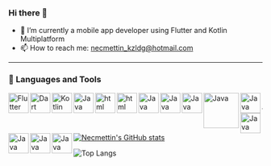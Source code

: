 ### Hi there 👋

- 📱 I’m currently a mobile app developer using Flutter and Kotlin Multiplatform
- 📫 How to reach me: necmettin_kzldg@hotmail.com

---

### 🧰 Languages and Tools
<img target="_blank" rel="noopener noreferrer nofollow" align="left" alt="Flutter" width="40px" src="https://images.icon-icons.com/2107/PNG/512/file_type_flutter_icon_130599.png" />
<img target="_blank" rel="noopener noreferrer nofollow" align="left" alt="Dart" width="40px" src="https://images.icon-icons.com/2530/PNG/512/dart_colour_button_icon_151934.png" />
<img target="_blank" rel="noopener noreferrer nofollow" align="left" alt="Kotlin" width="40px" src="https://images.icon-icons.com/2107/PNG/512/file_type_kotlin_icon_130487.png" />
<img target="_blank" rel="noopener noreferrer nofollow" align="left" alt="Java" width="40px" src="https://cdn.iconscout.com/icon/free/png-256/free-java-60-1174953.png">
<img target="_blank" rel="noopener noreferrer nofollow" align="left" alt="html" width="40px" src="https://icon-icons.com/icons2/2107/PNG/512/file_type_html_icon_130541.png">
<img target="_blank" rel="noopener noreferrer nofollow" align="left" alt="html" width="40px" src="https://cdn.icon-icons.com/icons2/2107/PNG/512/file_type_css_icon_130661.png">
<img target="_blank" rel="noopener noreferrer nofollow" align="left" alt="Java" width="40px" src="https://cdn.jsdelivr.net/gh/devicons/devicon/icons/mysql/mysql-original-wordmark.svg" />
<img target="_blank" rel="noopener noreferrer nofollow" align="left" alt="Java" width="40px" src="https://cdn.jsdelivr.net/gh/devicons/devicon/icons/selenium/selenium-original.svg" />
<img target="_blank" rel="noopener noreferrer nofollow" align="left" alt="Java" width="40px" src="https://cdn.jsdelivr.net/gh/devicons/devicon/icons/cucumber/cucumber-plain.svg" />
<img target="_blank" rel="noopener noreferrer nofollow" align="left" alt="Java" width="70px" src="https://i0.wp.com/blog.knoldus.com/wp-content/uploads/2020/01/TESTNG.png?resize=1024%2C576&ssl=1" />
<img target="_blank" rel="noopener noreferrer nofollow" align="left" alt="Java" width="40px" src="https://junit.org/junit5/assets/img/junit5-logo.png" />
<img target="_blank" rel="noopener noreferrer nofollow" align="left" alt="Java" width="40px" src="https://upload.wikimedia.org/wikipedia/commons/9/9c/IntelliJ_IDEA_Icon.svg" />
<img target="_blank" rel="noopener noreferrer nofollow" align="left" alt="Java" width="40px" src="https://projectbase.medien.hs-duesseldorf.de/uploads/-/system/project/avatar/711/1_5ub7tcH230ZiT7SgBpRJkA.png" />
<img target="_blank" rel="noopener noreferrer nofollow" align="left" alt="Java" width="40px" src="https://upload.wikimedia.org/wikipedia/commons/6/6a/JavaScript-logo.png" />
<img target="_blank" rel="noopener noreferrer nofollow" align="left" alt="Java" width="40px" src="https://cdn.icon-icons.com/icons2/2107/PNG/512/file_type_cypress_icon_130654.png" />

<br/>

---

[![Necmettin's GitHub stats](https://github-readme-stats.vercel.app/api?username=NecmettinKizildag)](https://github.com/anuraghazra/github-readme-stats)

![Top Langs](https://github-readme-stats.vercel.app/api/top-langs/?username=NecmettinKizildag&layout=compact)
